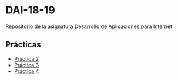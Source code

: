 # DAI-18-19

Repositorio de la asignatura Desarrollo de Aplicaciones para Internet

## Prácticas

* [Práctica 2](./Practica2/)
* [Práctica 3](./Practica3/)
* [Práctica 4](./Practica4/)